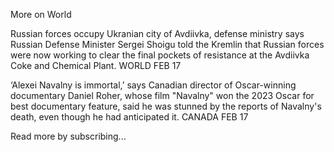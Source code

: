 More on World

Russian forces occupy Ukranian city of Avdiivka, defense ministry says
Russian Defense Minister Sergei Shoigu told the Kremlin that Russian forces were now working to clear the final pockets of resistance at the Avdiivka Coke and Chemical Plant.
WORLD
FEB 17

‘Alexei Navalny is immortal,’ says Canadian director of Oscar-winning documentary
Daniel Roher, whose film "Navalny" won the 2023 Oscar for best documentary feature, said he was stunned by the reports of Navalny's death, even though he had anticipated it.
CANADA
FEB 17

Read more by subscribing...

